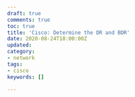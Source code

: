 ```yaml
---
draft: true
comments: true
toc: true
title: 'Cisco: Determine the DR and BDR'
date: 2020-08-24T18:00:00Z
updated: 
category:
- network
tags:
- cisco
keywords: []

---
```

